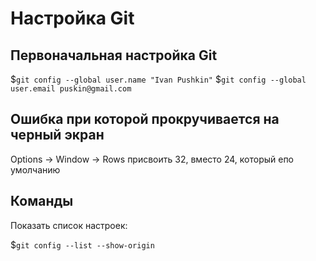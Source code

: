 # Настройка Git

## Первоначальная настройка Git

$`git config --global user.name "Ivan Pushkin"`
$`git config --global user.email puskin@gmail.com`

## Ошибка при которой прокручивается на черный экран

Options -> Window -> Rows присвоить 32, вместо 24, который епо умолчанию

## Команды

Показать список настроек: 

$`git config --list --show-origin`